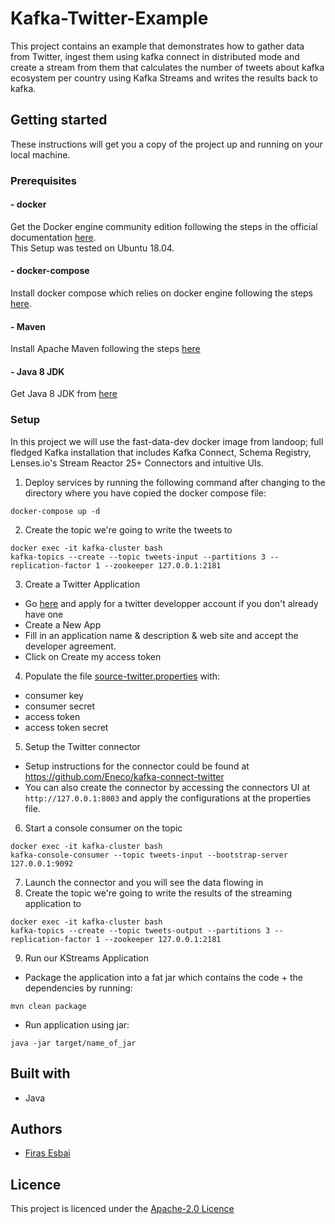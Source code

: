 # Kafka-Twitter-Example
This project contains an example that demonstrates how to gather data from Twitter, ingest them using kafka connect in distributed mode and create a stream from them that calculates the number of tweets about kafka ecosystem per country using Kafka Streams and writes the results back to kafka.
## Getting started 
These instructions will get you a copy of the project up and running on your local machine.
### Prerequisites
#### - docker
Get the Docker engine community edition following the steps in the official documentation [here](https://docs.docker.com/install/linux/docker-ce/ubuntu/).<br/>
This Setup was tested on Ubuntu 18.04. 
#### - docker-compose 
Install docker compose which relies on docker engine following the steps [here](https://docs.docker.com/compose/install/).
#### - Maven
Install Apache Maven following the steps [here](https://maven.apache.org/install.html)
#### - Java 8 JDK
Get Java 8 JDK from [here](https://www.oracle.com/technetwork/java/javase/downloads/jdk8-downloads-2133151.html)
### Setup
In this project we will use the fast-data-dev docker image from landoop; full fledged Kafka installation that includes Kafka Connect, Schema Registry, Lenses.io's Stream Reactor 25+ Connectors and intuitive UIs. 
1. Deploy services by running the following command after changing to the directory where you have copied the docker compose file:
```
docker-compose up -d 
```
2. Create the topic we're going to write the tweets to
```
docker exec -it kafka-cluster bash
kafka-topics --create --topic tweets-input --partitions 3 --replication-factor 1 --zookeeper 127.0.0.1:2181
```
3. Create a Twitter Application
  - Go [here](https://developer.twitter.com/) and apply for a twitter developper account if you don't already have one
  - Create a New App
  - Fill in an application name & description & web site and accept the developer agreement. 
  - Click on Create my access token
4. Populate the file [source-twitter.properties](source-twitter.properties) with:
  - consumer key
  - consumer secret 
  - access token
  - access token secret 
5. Setup the Twitter connector

- Setup instructions for the connector could be found at https://github.com/Eneco/kafka-connect-twitter
- You can also create the connector by accessing the connectors UI at ``http://127.0.0.1:8003`` and apply the configurations at the properties file. 

6. Start a console consumer on the topic
```
docker exec -it kafka-cluster bash
kafka-console-consumer --topic tweets-input --bootstrap-server 127.0.0.1:9092 
```
7. Launch the connector and you will see the data flowing in
8. Create the topic we're going to write the results of the streaming application to
```
docker exec -it kafka-cluster bash
kafka-topics --create --topic tweets-output --partitions 3 --replication-factor 1 --zookeeper 127.0.0.1:2181
```
9. Run our KStreams Application
 - Package the application into a fat jar which contains the code + the dependencies by running:
 ```
 mvn clean package
 ```
 - Run application using jar:
 ```
 java -jar target/name_of_jar
 ```
## Built with
* Java 
## Authors 
* [Firas Esbai](https://github.com/firasesbai) 
## Licence 
This project is licenced under the [Apache-2.0 Licence](https://www.apache.org/licenses/LICENSE-2.0)
